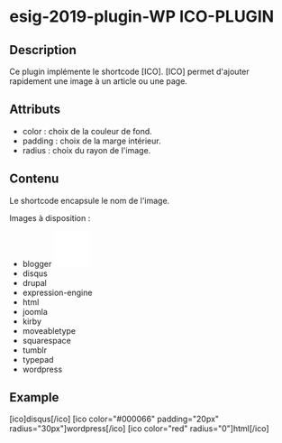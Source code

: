 # esig-2019-plugin-WP ICO-PLUGIN
## Description
Ce plugin implémente le shortcode [ICO].
[ICO] permet d'ajouter rapidement une image à un article ou une page.
## Attributs
* color : choix de la couleur de fond.
* padding : choix de la marge intérieur.
* radius : choix du rayon de l'image.

## Contenu
Le shortcode encapsule le nom de l'image.

Images à disposition :
* blogger ![alt text](https://github.com/Benjy1997/esig-2019-plugin-WP/blob/master/img/blogger.png "Logo Title Text 1")
* disqus
* drupal
* expression-engine
* html
* joomla
* kirby
* moveabletype
* squarespace
* tumblr
* typepad
* wordpress

## Example
[ico]disqus[/ico]
[ico color="#000066" padding="20px" radius="30px"]wordpress[/ico]
[ico color="red" radius="0"]html[/ico]